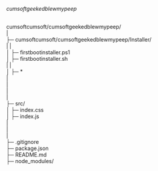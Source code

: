 *cumsoftgeekedblewmypeep*


<br>cumsoftcumsoft/cumsoftgeekedblewmypeep/
<br>|
<br>├─ cumsoftcumsoft/cumsoftgeekedblewmypeep/Installer/
<br>|  |
<br>│  ├─ firstbootinstaller.ps1
<br>│  ├─ firstbootinstaller.sh
<br>|  |
<br>│  ├─ *
<br>|
<br>|
<br>|
<br>|
<br>├─ src/
<br>│  ├─ index.css
<br>│  ├─ index.js
<br>|
<br>|
<br>|
<br>├─ .gitignore
<br>├─ package.json
<br>├─ README.md
<br>├─ node_modules/

